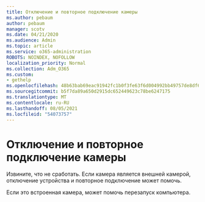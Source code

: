 ```yaml
---
title: Отключение и повторное подключение камеры
ms.author: pebaum
author: pebaum
manager: scotv
ms.date: 04/21/2020
ms.audience: Admin
ms.topic: article
ms.service: o365-administration
ROBOTS: NOINDEX, NOFOLLOW
localization_priority: Normal
ms.collection: Adm_O365
ms.custom:
- gethelp
ms.openlocfilehash: 48b63bab69eac91942fc1b0f3fe63f6d004992bb49757de8df6e3bdcf9d447d2
ms.sourcegitcommit: b5f7da89a650d2915dc652449623c78be6247175
ms.translationtype: MT
ms.contentlocale: ru-RU
ms.lasthandoff: 08/05/2021
ms.locfileid: "54073757"
---
```

# <a name="unplug-and-reconnect-camera"></a>Отключение и повторное подключение камеры

Извините, что не сработать. Если камера является внешней камерой, отключение устройства и повторное подключение может помочь.

Если это встроенная камера, может помочь перезапуск компьютера.
